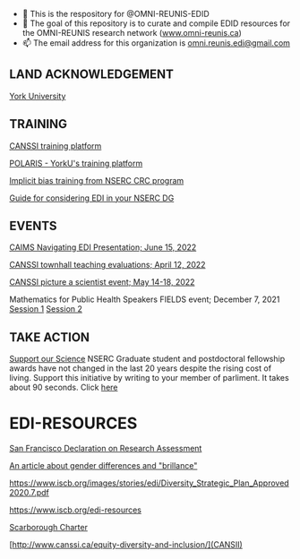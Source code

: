 - 👋 This is the respository for @OMNI-REUNIS-EDID
- 👀 The goal of this repository is to curate and compile EDID resources for the OMNI-REUNIS research network (www.omni-reunis.ca)
- 📫 The email address for this organization is omni.reunis.edi@gmail.com

<!---
OMNI-REUNIS-EDID/OMNI-REUNIS-EDID is a ✨ special ✨ repository because its `README.md` (this file) appears on your GitHub profile.
You can click the Preview link to take a look at your changes.
--->

##
## LAND ACKNOWLEDGEMENT

[York University](https://www.yorku.ca/laps/land-acknowledgement/)



## TRAINING 

[CANSSI training platform](http://www.canssi.ca/canssi-edi-training/)

[POLARIS - YorkU's training platform](https://www.yorku.ca/research/project/polaris/access-to-our-polaris-modules-as-a-non-york-professor/)

[Implicit bias training from NSERC CRC program](https://www.chairs-chaires.gc.ca/program-programme/equity-equite/bias/module-eng.aspx?pedisable=true)

[Guide for considering EDI in your NSERC DG](https://www.nserc-crsng.gc.ca/_doc/EDI/Guide_for_Applicants_EN.pdf)

## EVENTS

[CAIMS Navigating EDI Presentation; June 15, 2022](https://github.com/ahurford/EDI-resources/blob/main/files/CAIMS_EDI_June_15_2022.pdf)

[CANSSI townhall teaching evaluations; April 12, 2022](http://www.canssi.ca/come-to-the-canssi-townhall-on-student-evaluations-of-teaching-with-philip-b-stark/)

[CANSSI picture a scientist event; May 14-18, 2022](http://www.canssi.ca/equity-diversity-and-inclusion/picture-a-scientist/)


Mathematics for Public Health Speakers FIELDS event; December 7, 2021 
[Session 1](http://www.fields.utoronto.ca/talks/Special-EDI-Session-1-Modellers-first-do-no-harm-terminology-assumptions-and-interpretation) [Session 2](http://www.fields.utoronto.ca/talks/Special-EDI-Session-1-Modellers-first-do-no-harm-terminology-assumptions-and-interpretation)


## TAKE ACTION

[Support our Science](https://www.supportourscience.ca/) NSERC Graduate student and postdoctoral fellowship awards have not changed in the last 20 years despite the rising cost of living. Support this initiative by writing to your member of parliment. It takes about 90 seconds. Click [here](https://www.supportourscience.ca/contact-your-mp)


##
# EDI-RESOURCES


[San Francisco Declaration on Research Assessment](https://sfdora.org/read/)

[An article about gender differences and "brillance"](https://www.researchgate.net/publication/344360224_Explaining_Gender_Differences_in_Academics'_Career_Trajectories)

https://www.iscb.org/images/stories/edi/Diversity_Strategic_Plan_Approved2020.7.pdf

https://www.iscb.org/edi-resources

[Scarborough Charter](https://www.utsc.utoronto.ca/principal/sites/utsc.utoronto.ca.principal/files/docs/Scarborough_Charter_EN_Nov2022.pdf)

[http://www.canssi.ca/equity-diversity-and-inclusion/](CANSII)





